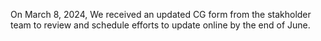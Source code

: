 On March 8, 2024, We received an updated CG form from the stakholder team to review and schedule efforts to update online by the end of June.
